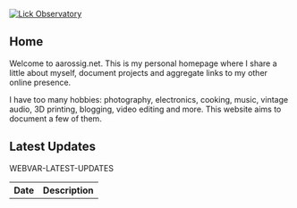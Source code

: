 [![Lick Observatory](res/index/lick_observatory_m.jpg#floatleft)](res/index/lick_observatory.jpg)

## Home

Welcome to aarossig.net. This is my personal homepage where I share a little
about myself, document projects and aggregate links to my other online presence.

I have too many hobbies: photography, electronics, cooking, music, vintage audio,
3D printing, blogging, video editing and more. This website aims to document a
few of them.<br>

## Latest Updates

<table id="latest-updates-table">
  <tr>
    <th>Date</th>
    <th>Description</th>
  </tr>

  WEBVAR-LATEST-UPDATES
</table>

